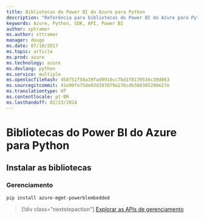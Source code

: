 ```yaml
---
title: Bibliotecas do Power BI do Azure para Python
description: "Referência para bibliotecas do Power BI do Azure para Python"
keywords: Azure, Python, SDK, API, Power BI
author: sptramer
ms.author: sttramer
manager: douge
ms.date: 07/10/2017
ms.topic: article
ms.prod: azure
ms.technology: azure
ms.devlang: python
ms.service: multiple
ms.openlocfilehash: d58752f58a39fad9910cc7bd1f8170516c39d863
ms.sourcegitcommit: 41e90fe75de03d397079a276cdb388305290e27e
ms.translationtype: HT
ms.contentlocale: pt-BR
ms.lasthandoff: 02/23/2018
---
```

# <a name="azure-powerbi-libraries-for-python"></a>Bibliotecas do Power BI do Azure para Python

## <a name="install-the-libraries"></a>Instalar as bibliotecas


### <a name="management"></a>Gerenciamento

```bash
pip install azure-mgmt-powerblembedded
```
> [!div class="nextstepaction"]
> [Explorar as APIs de gerenciamento](/python/api/overview/azure/powerbi/management)